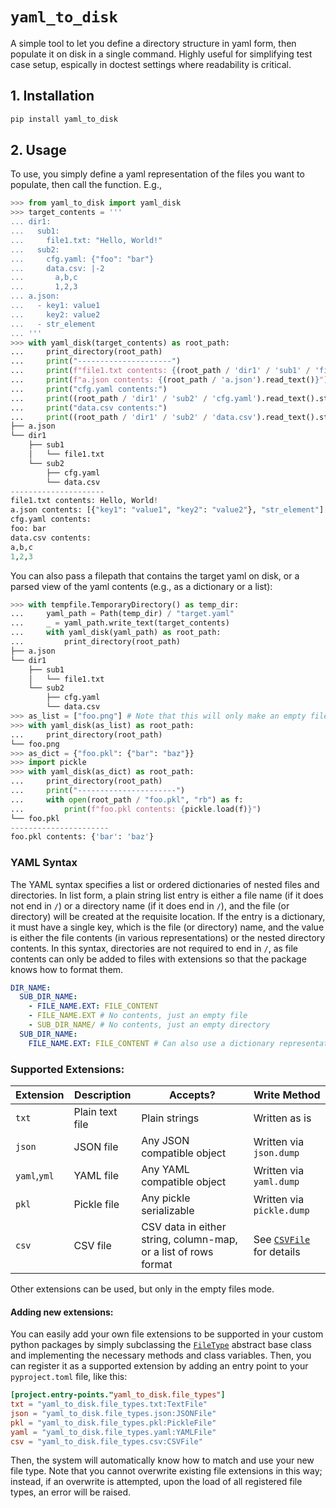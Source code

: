 # `yaml_to_disk`

A simple tool to let you define a directory structure in yaml form, then populate it on disk in a single
command. Highly useful for simplifying test case setup, espically in doctest settings where readability is
critical.

## 1. Installation

```bash
pip install yaml_to_disk
```

## 2. Usage

To use, you simply define a yaml representation of the files you want to populate, then call the function.
E.g.,

```python
>>> from yaml_to_disk import yaml_disk
>>> target_contents = '''
... dir1:
...   sub1:
...     file1.txt: "Hello, World!"
...   sub2:
...     cfg.yaml: {"foo": "bar"}
...     data.csv: |-2
...       a,b,c
...       1,2,3
... a.json:
...   - key1: value1
...     key2: value2
...   - str_element
... '''
>>> with yaml_disk(target_contents) as root_path:
...     print_directory(root_path)
...     print("---------------------")
...     print(f"file1.txt contents: {(root_path / 'dir1' / 'sub1' / 'file1.txt').read_text()}")
...     print(f"a.json contents: {(root_path / 'a.json').read_text()}")
...     print("cfg.yaml contents:")
...     print((root_path / 'dir1' / 'sub2' / 'cfg.yaml').read_text().strip())
...     print("data.csv contents:")
...     print((root_path / 'dir1' / 'sub2' / 'data.csv').read_text().strip())
├── a.json
└── dir1
    ├── sub1
    │   └── file1.txt
    └── sub2
        ├── cfg.yaml
        └── data.csv
---------------------
file1.txt contents: Hello, World!
a.json contents: [{"key1": "value1", "key2": "value2"}, "str_element"]
cfg.yaml contents:
foo: bar
data.csv contents:
a,b,c
1,2,3

```

You can also pass a filepath that contains the target yaml on disk, or a parsed view of the yaml contents
(e.g., as a dictionary or a list):

```python
>>> with tempfile.TemporaryDirectory() as temp_dir:
...     yaml_path = Path(temp_dir) / "target.yaml"
...     _ = yaml_path.write_text(target_contents)
...     with yaml_disk(yaml_path) as root_path:
...         print_directory(root_path)
├── a.json
└── dir1
    ├── sub1
    │   └── file1.txt
    └── sub2
        ├── cfg.yaml
        └── data.csv
>>> as_list = ["foo.png"] # Note that this will only make an empty file with this name
>>> with yaml_disk(as_list) as root_path:
...     print_directory(root_path)
└── foo.png
>>> as_dict = {"foo.pkl": {"bar": "baz"}}
>>> import pickle
>>> with yaml_disk(as_dict) as root_path:
...     print_directory(root_path)
...     print("----------------------")
...     with open(root_path / "foo.pkl", "rb") as f:
...         print(f"foo.pkl contents: {pickle.load(f)}")
└── foo.pkl
----------------------
foo.pkl contents: {'bar': 'baz'}

```

### YAML Syntax

The
YAML syntax specifies a list or ordered dictionaries of nested files and directories. In list form, a plain
string list entry is either a file name (if it does not end in `/`) or a directory name (if it does end in
`/`), and the file (or directory) will be created at the requisite location. If the entry is a dictionary, it
must have a single key, which is the file (or directory) name, and the value is either the file contents (in
various representations) or the nested directory contents. In this syntax, directories are not required to end
in `/`, as file contents can only be added to files with extensions so that the package knows how to format
them.

```yaml
DIR_NAME:
  SUB_DIR_NAME:
    - FILE_NAME.EXT: FILE_CONTENT
    - FILE_NAME.EXT # No contents, just an empty file
    - SUB_DIR_NAME/ # No contents, just an empty directory
  SUB_DIR_NAME:
    FILE_NAME.EXT: FILE_CONTENT # Can also use a dictionary representation rather than a list if suitable
```

### Supported Extensions:

| Extension    | Description     | Accepts?                                                        | Write Method                                       |
| ------------ | --------------- | --------------------------------------------------------------- | -------------------------------------------------- |
| `txt`        | Plain text file | Plain strings                                                   | Written as is                                      |
| `json`       | JSON file       | Any JSON compatible object                                      | Written via `json.dump`                            |
| `yaml`,`yml` | YAML file       | Any YAML compatible object                                      | Written via `yaml.dump`                            |
| `pkl`        | Pickle file     | Any pickle serializable                                         | Written via `pickle.dump`                          |
| `csv`        | CSV file        | CSV data in either string, column-map, or a list of rows format | See [`CSVFile`](src/file_types/csv.py) for details |

Other extensions can be used, but only in the empty files mode.

#### Adding new extensions:

You can easily add your own file extensions to be supported in your custom python packages by simply
subclassing the [`FileType`](src/file_types/base.py) abstract base class and implementing the necessary
methods and class variables. Then, you can register it as a supported extension by adding an entry point to
your `pyproject.toml` file, like this:

```toml
[project.entry-points."yaml_to_disk.file_types"]
txt = "yaml_to_disk.file_types.txt:TextFile"
json = "yaml_to_disk.file_types.json:JSONFile"
pkl = "yaml_to_disk.file_types.pkl:PickleFile"
yaml = "yaml_to_disk.file_types.yaml:YAMLFile"
csv = "yaml_to_disk.file_types.csv:CSVFile"
```

Then, the system will automatically know how to match and use your new file type. Note that you cannot
overwrite existing file extensions in this way; instead, if an overwrite is attempted, upon the load of all
registered file types, an error will be raised.
